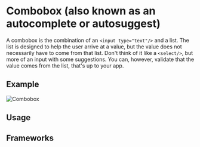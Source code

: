 <script setup>
  import React from './react.md';
</script>

# Combobox (also known as an autocomplete or autosuggest)

A combobox is the combination of an `<input type="text"/>` and a list.
The list is designed to help the user arrive at a value, but the value does not necessarily have to come from that list.
Don't think of it like a `<select/>`, but more of an input with some suggestions.
You can, however, validate that the value comes from the list, that's up to your app.

<components-status react='released' />

## Example

![Combobox](/combobox.png)

## Usage

<component-design-guidelines name="Warp - Components / Button" link="https://www.figma.com/file/8P1JQsd82b93gQ6K3igO2p/Warp---Components?type=design&node-id=303-19039&mode=design&t=zUBVst8JZi0AR66n-0" />

<component-questions />

## Frameworks

<tabs-content>
  <template #react>
    <react />
  </template>
</tabs-content>